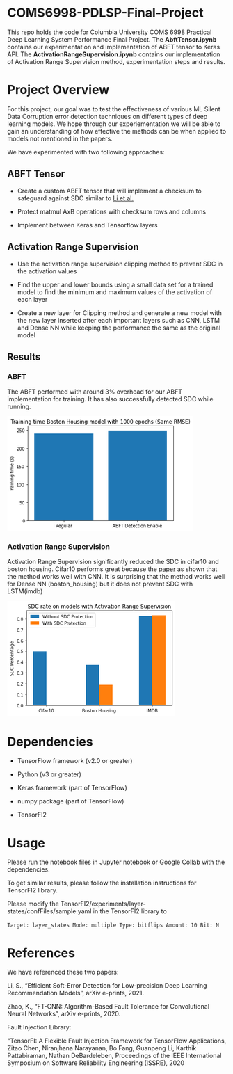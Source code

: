 
# COMS6998-PDLSP-Final-Project

This repo holds the code for Columbia University COMS 6998 Practical Deep Learning System Performance Final Project. The **AbftTensor.ipynb** contains our experimentation and implementation of ABFT tensor to Keras API. The **ActivationRangeSupervision.ipynb** contains our implementation of Activation Range Supervision method, experimentation steps and results. 


# Project Overview

For this project, our goal was to test the effectiveness of various ML Silent Data Corruption error detection techniques on different types of deep learning models. We hope through our experiementation we will be able to gain an understanding of how effective the methods can be when applied to models not mentioned in the papers.



We have experimented with two following approaches: 

## ABFT Tensor
-   Create a custom ABFT tensor that will implement a checksum to safeguard against SDC similar to [Li et al.](https://arxiv.org/pdf/2103.00130.pdf)
    
-   Protect matmul AxB operations with checksum rows and columns
        
-   Implement between Keras and Tensorflow layers

## Activation Range Supervision

-   Use the activation range supervision clipping method to prevent SDC in the activation values
    
-   Find the upper and lower bounds using a small data set for a trained model to find the minimum and maximum values of the activation of each layer
    
-   Create a new layer for Clipping method and generate a new model with the new layer inserted after each important layers such as CNN, LSTM and Dense NN while keeping the performance the same as the original model

## Results
### ABFT

The ABFT performed with around 3% overhead for our ABFT implementation for training. It has also successfully detected SDC while running. 

![ABFT Overhead](./ABFT_Overhead.png)


### Activation Range Supervision

Activation Range Supervision significantly reduced the SDC in cifar10 and boston housing. Cifar10 performs great because the [paper](https://arxiv.org/pdf/2108.07019.pdf) as shown that the method works well with CNN. It is surprising that the method works well for Dense NN (boston_housing) but it does not prevent SDC with LSTM(imdb)


![Activation Range Supervision Performance](./Activation_Range_Supervision_Performance.png)



# Dependencies
- TensorFlow framework (v2.0 or greater)

- Python (v3 or greater)

- Keras framework (part of TensorFlow)

- numpy package (part of TensorFlow)

- TensorFI2 


# Usage

Please run the notebook files in Jupyter notebook or Google Collab with the dependencies. 

To get similar results, please follow the installation instructions for TensorFI2 library. 

Please modify the TensorFI2/experiments/layer-states/confFiles/sample.yaml in the TensorFI2 library to 

``
Target: layer_states
Mode: multiple
Type: bitflips
Amount: 10
Bit: N
``

# References
We have referenced these two papers: 

Li, S., “Efficient Soft-Error Detection for Low-precision Deep Learning Recommendation Models”, arXiv e-prints, 2021.

Zhao, K., “FT-CNN: Algorithm-Based Fault Tolerance for Convolutional Neural Networks”, arXiv e-prints, 2020.

Fault Injection Library: 

"TensorFI: A Flexible Fault Injection Framework for TensorFlow Applications, Zitao Chen, Niranjhana Narayanan, Bo Fang, Guanpeng Li, Karthik Pattabiraman, Nathan DeBardeleben, Proceedings of the IEEE International Symposium on Software Reliability Engineering (ISSRE), 2020